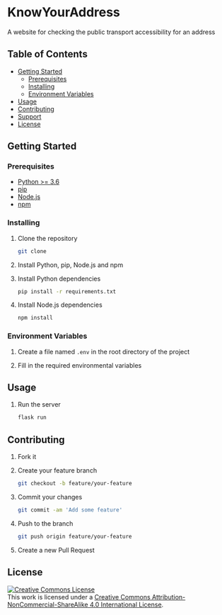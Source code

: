 # KnowYourAddress
A website for checking the public transport accessibility for an address

## Table of Contents

- [Getting Started](#getting-started)
    - [Prerequisites](#prerequisites)
    - [Installing](#installing)
    - [Environment Variables](#environment-variables)
- [Usage](#usage)
- [Contributing](#contributing)
- [Support](#support)
- [License](#license)

## Getting Started

### Prerequisites

- [Python >= 3.6](https://www.python.org/downloads/)
- [pip](https://pip.pypa.io/en/stable/installing/)
- [Node.js](https://nodejs.org/en/download/)
- [npm](https://www.npmjs.com/get-npm)

### Installing

1. Clone the repository
    ```bash
    git clone
    ```

2. Install Python, pip, Node.js and npm

3. Install Python dependencies
    ```bash
    pip install -r requirements.txt
    ```

4. Install Node.js dependencies
    ```bash
    npm install
    ```

### Environment Variables

1. Create a file named `.env` in the root directory of the project

2. Fill in the required environmental variables

## Usage

1. Run the server
    ```bash
    flask run
    ```

## Contributing

1. Fork it 

2. Create your feature branch
    ```bash
    git checkout -b feature/your-feature
    ```

3. Commit your changes
    ```bash
    git commit -am 'Add some feature'
    ```

4. Push to the branch
    ```bash
    git push origin feature/your-feature
    ```

5. Create a new Pull Request



## License

<a rel="license" href="http://creativecommons.org/licenses/by-nc-sa/4.0/"><img alt="Creative Commons License" style="border-width:0" src="https://i.creativecommons.org/l/by-nc-sa/4.0/88x31.png" /></a><br />This work is licensed under a <a rel="license" href="http://creativecommons.org/licenses/by-nc-sa/4.0/">Creative Commons Attribution-NonCommercial-ShareAlike 4.0 International License</a>.

